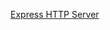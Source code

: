 <!-- @author: Lisa Ma -->

[Express HTTP Server](https://docs.google.com/presentation/d/1zISZh0VtU01I-qqyPN94lw7ZYLRB2SgHNnxlCylVxTI/edit?usp=sharing)

